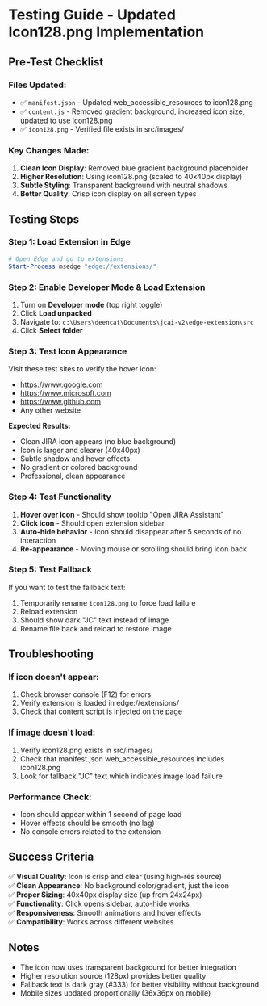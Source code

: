 # Testing Guide - Updated Icon128.png Implementation

## Pre-Test Checklist

### Files Updated:
- ✅ `manifest.json` - Updated web_accessible_resources to icon128.png
- ✅ `content.js` - Removed gradient background, increased icon size, updated to use icon128.png
- ✅ `icon128.png` - Verified file exists in src/images/

### Key Changes Made:
1. **Clean Icon Display**: Removed blue gradient background placeholder
2. **Higher Resolution**: Using icon128.png (scaled to 40x40px display)
3. **Subtle Styling**: Transparent background with neutral shadows
4. **Better Quality**: Crisp icon display on all screen types

## Testing Steps

### Step 1: Load Extension in Edge
```powershell
# Open Edge and go to extensions
Start-Process msedge "edge://extensions/"
```

### Step 2: Enable Developer Mode & Load Extension
1. Turn on **Developer mode** (top right toggle)
2. Click **Load unpacked**
3. Navigate to: `c:\Users\deencat\Documents\jcai-v2\edge-extension\src`
4. Click **Select folder**

### Step 3: Test Icon Appearance
Visit these test sites to verify the hover icon:
- https://www.google.com
- https://www.microsoft.com  
- https://www.github.com
- Any other website

**Expected Results:**
- Clean JIRA icon appears (no blue background)
- Icon is larger and clearer (40x40px)
- Subtle shadow and hover effects
- No gradient or colored background
- Professional, clean appearance

### Step 4: Test Functionality
1. **Hover over icon** - Should show tooltip "Open JIRA Assistant"
2. **Click icon** - Should open extension sidebar
3. **Auto-hide behavior** - Icon should disappear after 5 seconds of no interaction
4. **Re-appearance** - Moving mouse or scrolling should bring icon back

### Step 5: Test Fallback
If you want to test the fallback text:
1. Temporarily rename `icon128.png` to force load failure
2. Reload extension
3. Should show dark "JC" text instead of image
4. Rename file back and reload to restore image

## Troubleshooting

### If icon doesn't appear:
1. Check browser console (F12) for errors
2. Verify extension is loaded in edge://extensions/
3. Check that content script is injected on the page

### If image doesn't load:
1. Verify icon128.png exists in src/images/
2. Check that manifest.json web_accessible_resources includes icon128.png
3. Look for fallback "JC" text which indicates image load failure

### Performance Check:
- Icon should appear within 1 second of page load
- Hover effects should be smooth (no lag)
- No console errors related to the extension

## Success Criteria

✅ **Visual Quality**: Icon is crisp and clear (using high-res source)  
✅ **Clean Appearance**: No background color/gradient, just the icon  
✅ **Proper Sizing**: 40x40px display size (up from 24x24px)  
✅ **Functionality**: Click opens sidebar, auto-hide works  
✅ **Responsiveness**: Smooth animations and hover effects  
✅ **Compatibility**: Works across different websites  

## Notes
- The icon now uses transparent background for better integration
- Higher resolution source (128px) provides better quality
- Fallback text is dark gray (#333) for better visibility without background
- Mobile sizes updated proportionally (36x36px on mobile)
